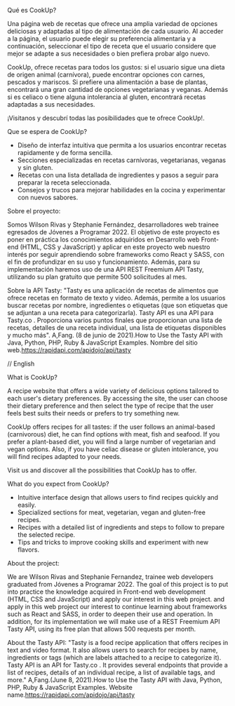 Qué es CookUp?

Una página web de recetas que ofrece una amplia variedad de opciones deliciosas y adaptadas al tipo de alimentación de cada usuario.
Al acceder a la página, el usuario puede elegir su preferencia alimentaria y a continuación, seleccionar el tipo de receta que el usuario considere que mejor se adapte a sus necesidades o bien prefiera probar algo nuevo.

CookUp, ofrece recetas para todos los gustos: si el usuario sigue una dieta de origen animal (carnívora), puede encontrar opciones con carnes, pescados y mariscos. 
Si prefiere una alimentación a base de plantas, encontrará una gran cantidad de opciones vegetarianas y veganas. Además si es celiaco o tiene alguna intolerancia al gluten, encontrará recetas adaptadas a sus necesidades. 

¡Visitanos y descubrí todas las posibilidades que te ofrece CookUp!. 

Que se espera de CookUp? 

- Diseño de interfaz intuitiva que permita a los usuarios encontrar recetas rapidamente y de forma sencilla. 
- Secciones especializadas en recetas carnívoras, vegetarianas, veganas y sin gluten. 
- Recetas con una lista detallada de ingredientes y pasos a seguir para preparar la receta seleccionada.
- Consejos y trucos para mejorar habilidades en la cocina y experimentar con nuevos sabores. 

Sobre el proyecto:

Somos Wilson Rivas y Stephanie Fernández, desarrolladores web trainee egresados de Jóvenes a Programar 2022. 
El objetivo de este proyecto es poner en práctica los conocimientos adquiridos en Desarrollo web Front-end (HTML, CSS y JavaScript) 
y aplicar en este proyecto web nuestro interés por seguir aprendiendo sobre frameworks como React y SASS, con el fin de profundizar en su uso y funcionamiento. 
Además, para su implementación haremos uso de una API REST Freemium API Tasty, utilizando su plan gratuito que permite 500 solicitudes al mes. 

Sobre la API Tasty:
"Tasty es una aplicación de recetas de alimentos que ofrece recetas en formato de texto y video. Además, permite a los usuarios buscar recetas por nombre, ingredientes o etiquetas (que son etiquetas que se adjuntan a una receta para categorizarla). Tasty API es una API para Tasty.co . Proporciona varios puntos finales que proporcionan una lista de recetas, detalles de una receta individual, una lista de etiquetas disponibles y mucho más".
A,Fang. (8 de junio de 2021).How to Use the Tasty API with Java, Python, PHP, Ruby & JavaScript Examples. Nombre del sitio web.https://rapidapi.com/apidojo/api/tasty 


// English

What is CookUp?

A recipe website that offers a wide variety of delicious options tailored to each user's dietary preferences.
By accessing the site, the user can choose their dietary preference and then select the type of recipe that the user feels best suits their needs or prefers to try something new.

CookUp offers recipes for all tastes: if the user follows an animal-based (carnivorous) diet, he can find options with meat, fish and seafood. 
If you prefer a plant-based diet, you will find a large number of vegetarian and vegan options. Also, if you have celiac disease or gluten intolerance, you will find recipes adapted to your needs. 

Visit us and discover all the possibilities that CookUp has to offer. 

What do you expect from CookUp? 

- Intuitive interface design that allows users to find recipes quickly and easily. 
- Specialized sections for meat, vegetarian, vegan and gluten-free recipes. 
- Recipes with a detailed list of ingredients and steps to follow to prepare the selected recipe.
- Tips and tricks to improve cooking skills and experiment with new flavors. 

About the project:

We are Wilson Rivas and Stephanie Fernandez, trainee web developers graduated from Jóvenes a Programar 2022. 
The goal of this project is to put into practice the knowledge acquired in Front-end web development (HTML, CSS and JavaScript) and apply our interest in this web project. 
and apply in this web project our interest to continue learning about frameworks such as React and SASS, in order to deepen their use and operation. 
In addition, for its implementation we will make use of a REST Freemium API Tasty API, using its free plan that allows 500 requests per month. 

About the Tasty API:
"Tasty is a food recipe application that offers recipes in text and video format. It also allows users to search for recipes by name, ingredients or tags (which are labels attached to a recipe to categorize it). Tasty API is an API for Tasty.co . It provides several endpoints that provide a list of recipes, details of an individual recipe, a list of available tags, and more."
A,Fang.(June 8, 2021).How to Use the Tasty API with Java, Python, PHP, Ruby & JavaScript Examples. Website name.https://rapidapi.com/apidojo/api/tasty 




